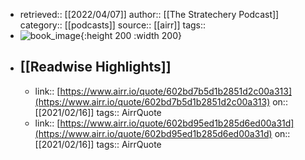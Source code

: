- retrieved:: [[2022/04/07]]
  author:: [[The Stratechery Podcast]]
  category:: [[podcasts]]
  source:: [[airr]]
  tags::
- ![book_image](https://stratechery.com/wp-content/uploads/2020/05/Stratechery-Podcast-Artwork.png){:height 200 :width 200}
- ## [[Readwise Highlights]]
	- link:: [https://www.airr.io/quote/602bd7b5d1b2851d2c00a313](https://www.airr.io/quote/602bd7b5d1b2851d2c00a313)
	  on:: [[2021/02/16]]
	  tags:: 
	  AirrQuote
	- link:: [https://www.airr.io/quote/602bd95ed1b285d6ed00a31d](https://www.airr.io/quote/602bd95ed1b285d6ed00a31d)
	  on:: [[2021/02/16]]
	  tags:: 
	  AirrQuote